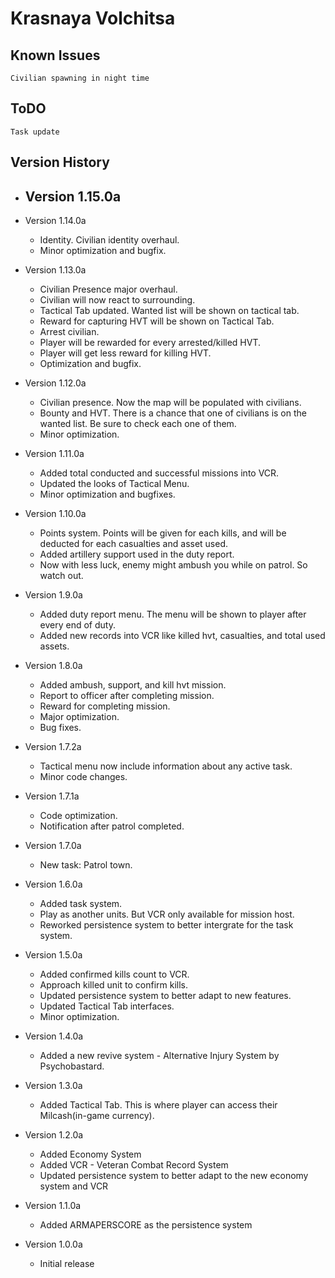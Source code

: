 # Krasnaya Volchitsa

## Known Issues
    Civilian spawning in night time
## ToDO
    Task update
## Version History

* Version 1.15.0a
    - 

* Version 1.14.0a
    - Identity. Civilian identity overhaul.
    - Minor optimization and bugfix.

* Version 1.13.0a
    - Civilian Presence major overhaul.
    - Civilian will now react to surrounding. 
    - Tactical Tab updated. Wanted list will be shown on tactical tab.
    - Reward for capturing HVT will be shown on Tactical Tab.
    - Arrest civilian.
    - Player will be rewarded for every arrested/killed HVT.
    - Player will get less reward for killing HVT.
    - Optimization and bugfix.

* Version 1.12.0a
    - Civilian presence. Now the map will be populated with civilians.
    - Bounty and HVT. There is a chance that one of civilians is on the wanted list. Be sure to check each one of them. 
    - Minor optimization.

* Version 1.11.0a
    - Added total conducted and successful missions into VCR.
    - Updated the looks of Tactical Menu.
    - Minor optimization and bugfixes.

* Version 1.10.0a
    - Points system. Points will be given for each kills, and will be deducted for each casualties and asset used. 
    - Added artillery support used in the duty report.
    - Now with less luck, enemy might ambush you while on patrol. So watch out.

* Version 1.9.0a
    - Added duty report menu. The menu will be shown to player after every end of duty.
    - Added new records into VCR like killed hvt, casualties, and total used assets.

* Version 1.8.0a
    - Added ambush, support, and kill hvt mission.
    - Report to officer after completing mission.
    - Reward for completing mission.
    - Major optimization.
    - Bug fixes.

* Version 1.7.2a
    - Tactical menu now include information about any active task.
    - Minor code changes.

* Version 1.7.1a
    - Code optimization. 
    - Notification after patrol completed.

* Version 1.7.0a
    - New task: Patrol town. 

* Version 1.6.0a
    - Added task system.
    - Play as another units. But VCR only available for mission host.
    - Reworked persistence system to better intergrate for the task system. 

* Version 1.5.0a
    - Added confirmed kills count to VCR.
    - Approach killed unit to confirm kills.
    - Updated persistence system to better adapt to new features. 
    - Updated Tactical Tab interfaces.
    - Minor optimization.

* Version 1.4.0a
    - Added a new revive system - Alternative Injury System by Psychobastard. 

* Version 1.3.0a
    - Added Tactical Tab. This is where player can access their Milcash(in-game currency).

* Version 1.2.0a
    - Added Economy System
    - Added VCR - Veteran Combat Record System
    - Updated persistence system to better adapt to the new economy system and VCR

* Version 1.1.0a
    - Added ARMAPERSCORE as the persistence system

* Version 1.0.0a
    - Initial release
